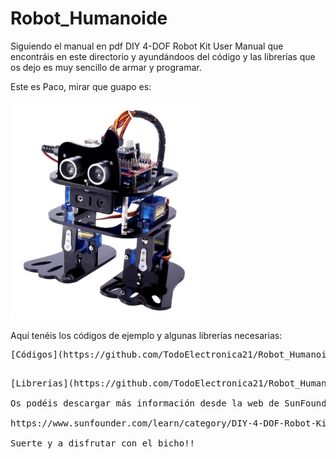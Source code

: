 # Robot_Humanoide

Siguiendo el manual en pdf DIY 4-DOF Robot Kit User Manual que encontráis en este directorio y ayundándoos del código y las librerías que os dejo es muy sencillo de armar y programar.

Este es Paco, mirar que guapo es:

<p align="left">
  <img width="300" height="350" src="https://github.com/TodoElectronica21/Robot_Humanoide/blob/master/paco.png">
</p>

Aquí tenéis los códigos de ejemplo y algunas librerías necesarias:

<pre>[Códigos](https://github.com/TodoElectronica21/Robot_Humanoide/tree/master/Codigo)<br>
<pre>[Librerías](https://github.com/TodoElectronica21/Robot_Humanoide/tree/master/Librerias)

Os podéis descargar más información desde la web de SunFounder: <br>
https://www.sunfounder.com/learn/category/DIY-4-DOF-Robot-Kit-Sloth.html

Suerte y a disfrutar con el bicho!!

